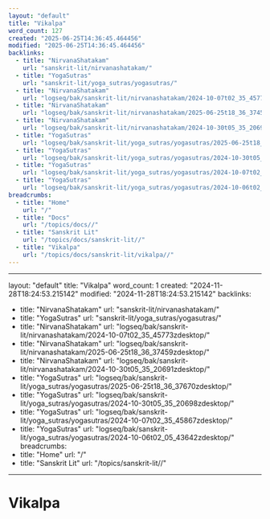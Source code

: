 ```yaml
---
layout: "default"
title: "Vikalpa"
word_count: 127
created: "2025-06-25T14:36:45.464456"
modified: "2025-06-25T14:36:45.464456"
backlinks:
  - title: "NirvanaShatakam"
    url: "sanskrit-lit/nirvanashatakam/"
  - title: "YogaSutras"
    url: "sanskrit-lit/yoga_sutras/yogasutras/"
  - title: "NirvanaShatakam"
    url: "logseq/bak/sanskrit-lit/nirvanashatakam/2024-10-07t02_35_45773zdesktop/"
  - title: "NirvanaShatakam"
    url: "logseq/bak/sanskrit-lit/nirvanashatakam/2025-06-25t18_36_37459zdesktop/"
  - title: "NirvanaShatakam"
    url: "logseq/bak/sanskrit-lit/nirvanashatakam/2024-10-30t05_35_20691zdesktop/"
  - title: "YogaSutras"
    url: "logseq/bak/sanskrit-lit/yoga_sutras/yogasutras/2025-06-25t18_36_37670zdesktop/"
  - title: "YogaSutras"
    url: "logseq/bak/sanskrit-lit/yoga_sutras/yogasutras/2024-10-30t05_35_20698zdesktop/"
  - title: "YogaSutras"
    url: "logseq/bak/sanskrit-lit/yoga_sutras/yogasutras/2024-10-07t02_35_45867zdesktop/"
  - title: "YogaSutras"
    url: "logseq/bak/sanskrit-lit/yoga_sutras/yogasutras/2024-10-06t02_05_43642zdesktop/"
breadcrumbs:
  - title: "Home"
    url: "/"
  - title: "Docs"
    url: "/topics/docs//"
  - title: "Sanskrit Lit"
    url: "/topics/docs/sanskrit-lit//"
  - title: "Vikalpa"
    url: "/topics/docs/sanskrit-lit/vikalpa//"
---
```

---
layout: "default"
title: "Vikalpa"
word_count: 1
created: "2024-11-28T18:24:53.215142"
modified: "2024-11-28T18:24:53.215142"
backlinks:
  - title: "NirvanaShatakam"
    url: "sanskrit-lit/nirvanashatakam/"
  - title: "YogaSutras"
    url: "sanskrit-lit/yoga_sutras/yogasutras/"
  - title: "NirvanaShatakam"
    url: "logseq/bak/sanskrit-lit/nirvanashatakam/2024-10-07t02_35_45773zdesktop/"
  - title: "NirvanaShatakam"
    url: "logseq/bak/sanskrit-lit/nirvanashatakam/2025-06-25t18_36_37459zdesktop/"
  - title: "NirvanaShatakam"
    url: "logseq/bak/sanskrit-lit/nirvanashatakam/2024-10-30t05_35_20691zdesktop/"
  - title: "YogaSutras"
    url: "logseq/bak/sanskrit-lit/yoga_sutras/yogasutras/2025-06-25t18_36_37670zdesktop/"
  - title: "YogaSutras"
    url: "logseq/bak/sanskrit-lit/yoga_sutras/yogasutras/2024-10-30t05_35_20698zdesktop/"
  - title: "YogaSutras"
    url: "logseq/bak/sanskrit-lit/yoga_sutras/yogasutras/2024-10-07t02_35_45867zdesktop/"
  - title: "YogaSutras"
    url: "logseq/bak/sanskrit-lit/yoga_sutras/yogasutras/2024-10-06t02_05_43642zdesktop/"
breadcrumbs:
  - title: "Home"
    url: "/"
  - title: "Sanskrit Lit"
    url: "/topics/sanskrit-lit//"
---
# Vikalpa

